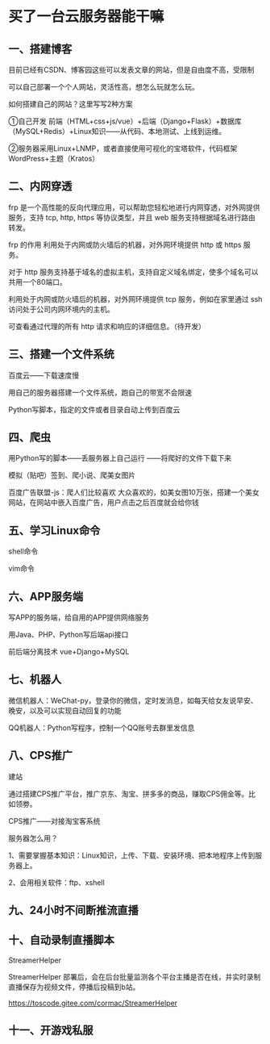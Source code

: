 # 买了一台云服务器能干嘛

## 一、搭建博客

目前已经有CSDN、博客园这些可以发表文章的网站，但是自由度不高，受限制

可以自己部署一个个人网站，灵活性高，想怎么玩就怎么玩。

如何搭建自己的网站？这里写写2种方案

①自己开发 前端（HTML+css+js/vue）+后端（Django+Flask）+数据库（MySQL+Redis）+Linux知识——从代码、本地测试、上线到运维。

②服务器采用Linux+LNMP，或者直接使用可视化的宝塔软件，代码框架WordPress+主题（Kratos）

 

## 二、内网穿透

frp 是一个高性能的反向代理应用，可以帮助您轻松地进行内网穿透，对外网提供服务，支持 tcp, http, https 等协议类型，并且 web 服务支持根据域名进行路由转发。

frp 的作用
利用处于内网或防火墙后的机器，对外网环境提供 http 或 https 服务。

对于 http 服务支持基于域名的虚拟主机，支持自定义域名绑定，使多个域名可以共用一个80端口。

利用处于内网或防火墙后的机器，对外网环境提供 tcp 服务，例如在家里通过 ssh 访问处于公司内网环境内的主机。

可查看通过代理的所有 http 请求和响应的详细信息。（待开发）

 

## 三、搭建一个文件系统

百度云——下载速度慢

用自己的服务器搭建一个文件系统，跑自己的带宽不会限速

Python写脚本，指定的文件或者目录自动上传到百度云

 

## 四、爬虫

用Python写的脚本——丢服务器上自己运行 ——将爬好的文件下载下来 

模拟（贴吧）签到、爬小说、爬美女图片

百度广告联盟-js：爬人们比较喜欢 大众喜欢的，如美女图10万张，搭建一个美女网站，在网站中嵌入百度广告，用户点击之后百度就会给你钱

 

## 五、学习Linux命令

shell命令

vim命令

## 六、APP服务端

写APP的服务端，给自用的APP提供网络服务

用Java、PHP、Python写后端api接口

前后端分离技术 vue+Django+MySQL




## 七、机器人

微信机器人：WeChat-py，登录你的微信，定时发消息，如每天给女友说早安、晚安，以及可以实现自动回复的功能

QQ机器人：Python写程序，控制一个QQ账号去群里发信息

 

## 八、CPS推广

建站

通过搭建CPS推广平台，推广京东、淘宝、拼多多的商品，赚取CPS佣金等。比如领劵。

CPS推广——对接淘宝客系统

服务器怎么用？

1、需要掌握基本知识：Linux知识，上传、下载、安装环境、把本地程序上传到服务器上。

2、会用相关软件：ftp、xshell



## 九、24小时不间断推流直播



## 十、自动录制直播脚本

StreamerHelper

StreamerHelper 部署后，会在后台批量监测各个平台主播是否在线，并实时录制直播保存为视频文件，停播后投稿到b站。

https://toscode.gitee.com/cormac/StreamerHelper



## 十一、开游戏私服



